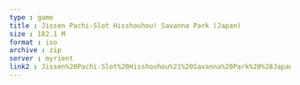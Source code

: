 ```yaml
---
type : game
title : Jissen Pachi-Slot Hisshouhou! Savanna Park (Japan)
size : 182.1 M
format : iso
archive : zip
server : myrient
link2 : Jissen%20Pachi-Slot%20Hisshouhou%21%20Savanna%20Park%20%28Japan%29
---
```


